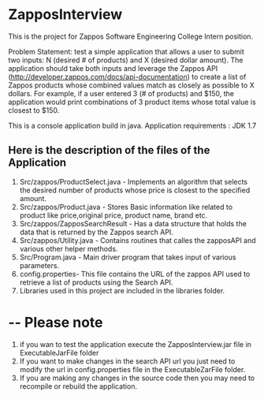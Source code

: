 ZapposInterview
===============
This is the project for Zappos Software Engineering College Intern position.

Problem Statement: test a simple application that allows a user to submit two inputs: N (desired # of products) and X (desired dollar amount). The application should take both inputs and leverage the Zappos API (http://developer.zappos.com/docs/api-documentation) to create a list of Zappos products whose combined values match as closely as possible to X dollars. For example, if a user entered 3 (# of products) and $150, the application would print combinations of 3 product items whose total value is closest to $150.

This is a console application build in java. Application requirements : JDK 1.7

Here is the description of the files of the Application
--
1. Src/zappos/ProductSelect.java - Implements an algorithm that selects the desired number of products whose price is closest to the specified amount.
2. Src/zappos/Product.java - Stores Basic information like related to product like price,original price, product name, brand  etc.
3. Src/zappos/ZapposSearchResult - Has a data structure that holds the data that is returned by the Zappos search API.
4. Src/zappos/Utility.java - Contains routines that calles the zapposAPI and various other helper methods.
5. Src/Program.java - Main driver program that takes input of various parameters.
6. config.properties- This file contains the URL of the zappos API used to retrieve a list of products using the Search API.
7. Libraries used in this project are included in the libraries folder.

--
Please note
===============
1. if you wan to test the application execute the ZapposInterview.jar file in ExecutableJarFile folder
2. If you want to make changes in the search API url you just need to modify the url in config.properties file in the ExecutableZarFile folder.
3. If you are making any changes in the source code then you may need to recompile or rebuild the application.

  
